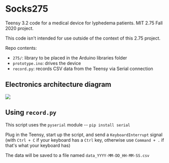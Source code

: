 # Socks275
Teensy 3.2 code for a medical device for lyphedema patients. MIT 2.75 Fall 2020 project.

This code isn't intended for use outside of the context of this 2.75 project.

Repo contents:

* `275/`: library to be placed in the Arduino libraries folder
* `prototype.ino`: drives the device
* `record.py`: records CSV data from the Teensy via Serial connection

## Electronics architecture diagram

![](https://i.imgur.com/cT8BKvr.png)

## Using `record.py`

This script uses the `pyserial` module -- `pip install serial`

Plug in the Teensy, start up the script, and send a `KeyboardInterrupt` signal (with `Ctrl + C` if your keyboard has a `Ctrl` key, otherwise use `Command + .` if that's what your keyboard has)

The data will be saved to a file named `data_YYYY-MM-DD_HH-MM-SS.csv`